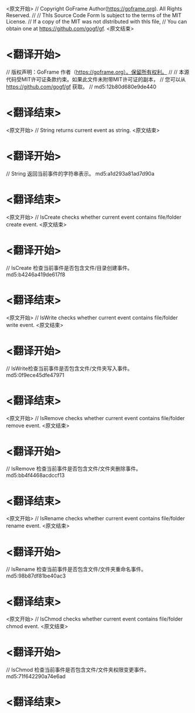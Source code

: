 
<原文开始>
// Copyright GoFrame Author(https://goframe.org). All Rights Reserved.
//
// ThIs Source Code Form Is subject to the terms of the MIT License.
// If a copy of the MIT was not dIstributed with thIs file,
// You can obtain one at https://github.com/gogf/gf.
<原文结束>

# <翻译开始>
// 版权声明：GoFrame 作者（https://goframe.org）。保留所有权利。
//
// 本源代码受MIT许可证条款约束。如果此文件未附带MIT许可证的副本，
// 您可以从 https://github.com/gogf/gf 获取。
// md5:12b80d680e9de440
# <翻译结束>


<原文开始>
// String returns current event as string.
<原文结束>

# <翻译开始>
// String 返回当前事件的字符串表示。 md5:a1d293a81ad7d90a
# <翻译结束>


<原文开始>
// IsCreate checks whether current event contains file/folder create event.
<原文结束>

# <翻译开始>
// IsCreate 检查当前事件是否包含文件/目录创建事件。 md5:b4246a419de617f8
# <翻译结束>


<原文开始>
// IsWrite checks whether current event contains file/folder write event.
<原文结束>

# <翻译开始>
// IsWrite检查当前事件是否包含文件/文件夹写入事件。 md5:0f9ece45dfe47971
# <翻译结束>


<原文开始>
// IsRemove checks whether current event contains file/folder remove event.
<原文结束>

# <翻译开始>
// IsRemove 检查当前事件是否包含文件/文件夹删除事件。 md5:bb4f4468acdccf13
# <翻译结束>


<原文开始>
// IsRename checks whether current event contains file/folder rename event.
<原文结束>

# <翻译开始>
// IsRename 检查当前事件是否包含文件/文件夹重命名事件。 md5:98b87df81be40ac3
# <翻译结束>


<原文开始>
// IsChmod checks whether current event contains file/folder chmod event.
<原文结束>

# <翻译开始>
// IsChmod 检查当前事件是否包含文件/文件夹权限变更事件。 md5:71f642290a74e6ad
# <翻译结束>


